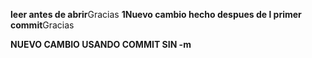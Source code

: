 **leer antes de abrir**Gracias
**1Nuevo cambio hecho despues de l primer commit**Gracias

**NUEVO CAMBIO USANDO COMMIT SIN -m** 
